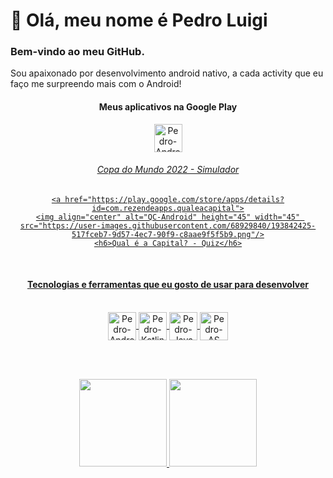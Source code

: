 # 👋 Olá, meu nome é Pedro Luigi

###  Bem-vindo ao meu GitHub.

  Sou apaixonado por desenvolvimento android nativo, a cada activity que eu faço me surpreendo mais com o Android!
  
<div align="center">
  <h4>Meus aplicativos na Google Play</h4>
</div>
<div align="center">
    <a href="https://play.google.com/store/apps/details?id=com.rezendeapps.worldcupsimulator">
    <img align="center" alt="Pedro-Android" height="45" width="45" src="https://user-images.githubusercontent.com/68929840/191521999-b388c84f-654e-4985-b305-96473e2a7c72.png"/>
    <h6>Copa do Mundo 2022 - Simulador</h6>
    
    <a href="https://play.google.com/store/apps/details?id=com.rezendeapps.qualeacapital">
    <img align="center" alt="QC-Android" height="45" width="45" src="https://user-images.githubusercontent.com/68929840/193842425-517fceb7-9d57-4ec7-90f9-c8aae9f5f5b9.png"/>
    <h6>Qual é a Capital? - Quiz</h6>
    
</div>


<div align="center"><br>
  <h4>Tecnologias e ferramentas que eu gosto de usar para desenvolver</h4>
</div>

<div align="center"><br>
  <img align="center" alt="Pedro-Android" height="45" width="45" src="https://cdn.icon-icons.com/icons2/673/PNG/512/Android_icon-icons.com_60488.png">
  <img align="center" alt="Pedro-Kotlin" height="45" width="45" src="https://cdn.icon-icons.com/icons2/2107/PNG/512/file_type_kotlin_icon_130487.png">
  <img align="center" alt="Pedro-Java" height="45" width="45" src="https://cdn.icon-icons.com/icons2/2415/PNG/512/java_original_logo_icon_146458.png">
  <img align="center" alt="Pedro-AS" height="45" width="45" src="https://cdn.icon-icons.com/icons2/3053/PNG/512/android_studio_alt_macos_bigsur_icon_190394.png">
</div>

<br></br>

<div align="center">
  <a href="https://github.com/Pedro-Luigi">
  <img height="140em" src="https://github-readme-stats.vercel.app/api?username=Pedro-Luigi&show_icons=true&theme=dracula&include_all_commits=true&count_private=true"/>
  <img height="140em" src="https://github-readme-stats.vercel.app/api/top-langs/?username=Pedro-Luigi&layout=compact&langs_count=7&theme=dracula"/>
</div>
  



